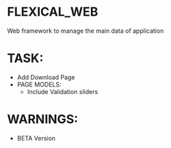 # FLEXICAL_WEB
Web framework to manage the main data of application

# TASK:
- Add Download Page
- PAGE MODELS:
    * Include Validation sliders

# WARNINGS:
- BETA Version